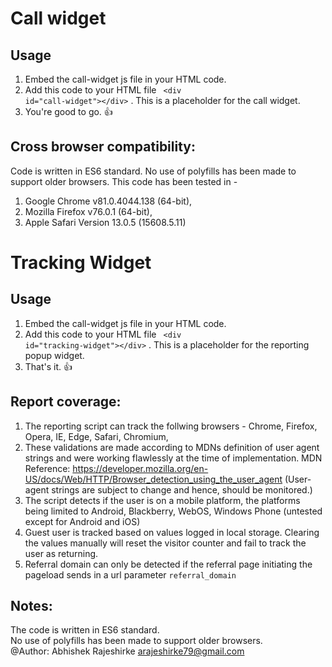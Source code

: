 # Call widget

## Usage

1. Embed the call-widget js file in your HTML code.
2. Add this code to your HTML file <code> &lt;div id="call-widget"&gt;&lt;/div&gt;</code> . This is a placeholder for the call widget.
3. You're good to go. :thumbsup:

## Cross browser compatibility:

Code is written in ES6 standard.
No use of polyfills has been made to support older browsers.
This code has been tested in -

1.  Google Chrome v81.0.4044.138 (64-bit),
2.  Mozilla Firefox v76.0.1 (64-bit),
3.  Apple Safari Version 13.0.5 (15608.5.11)

# Tracking Widget

## Usage

1. Embed the call-widget js file in your HTML code.
2. Add this code to your HTML file <code> &lt;div id="tracking-widget"&gt;&lt;/div&gt;</code> . This is a placeholder for the reporting popup widget.
3. That's it. :thumbsup:

## Report coverage:

1.  The reporting script can track the follwing browsers - Chrome, Firefox, Opera, IE, Edge, Safari, Chromium,
2.  These validations are made according to MDNs definition of user agent strings and were working flawlessly at the time of implementation. MDN Reference: https://developer.mozilla.org/en-US/docs/Web/HTTP/Browser_detection_using_the_user_agent (User-agent strings are subject to change and hence, should be monitored.)
3.  The script detects if the user is on a mobile platform, the platforms being limited to Android, Blackberry, WebOS, Windows Phone (untested except for Android and iOS)
4.  Guest user is tracked based on values logged in local storage. Clearing the values manually will reset the visitor counter and fail to track the user as returning.
5.  Referral domain can only be detected if the referral page initiating the pageload sends in a url parameter <code>referral_domain</code>

## Notes:

The code is written in ES6 standard.  
No use of polyfills has been made to support older browsers.  
 @Author: Abhishek Rajeshirke arajeshirke79@gmail.com
